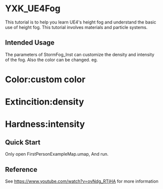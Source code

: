 # YXK_UE4Fog

This tutorial is to help you learn UE4's height fog and understand the basic use of height fog. This tutorial involves materials and particle systems.

## Intended Usage

The parameters of StormFog_Inst can customize the density and intensity of the fog. Also the color can be changed.
eg.
# Color:custom color
# Extincition:density
# Hardness:intensity

## Quick Start
Only open FirstPersonExampleMap.umap, And run.

## Reference
See https://www.youtube.com/watch?v=ovNdg_RTjHA for more information